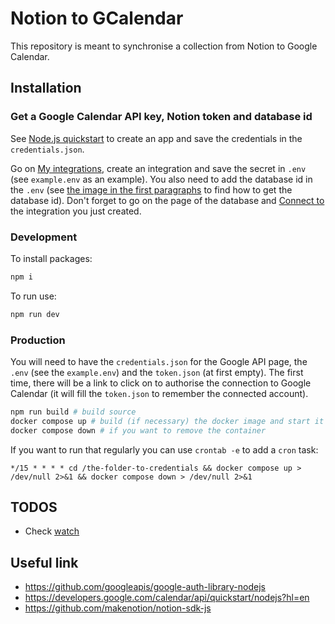 # Notion to GCalendar

This repository is meant to synchronise a collection from Notion
to Google Calendar.

## Installation

### Get a Google Calendar API key, Notion token and database id

See [Node.js quickstart](https://developers.google.com/calendar/api/quickstart/nodejs)
to create an app and save the credentials in the `credentials.json`.

Go on [My integrations](https://www.notion.so/my-integrations), create an integration and
save the secret in `.env` (see `example.env` as an example). You also need to add the database id
in the `.env` (see [the image in the first paragraphs](https://developers.notion.com/reference/retrieve-a-database) to
find how to get the database id).
Don't forget to go on the page of the database and
[Connect to](https://stackoverflow.com/questions/72396153/how-do-i-retrieve-a-site-using-notions-api)
the integration you just created.

### Development

To install packages:

```bash
npm i
```

To run use:

```bash
npm run dev
```

### Production

You will need to have the `credentials.json` for the Google API page, the `.env` (see the `example.env`)
and the `token.json` (at first empty). The first time, there will be a link to click on to authorise the
connection to Google Calendar (it will fill the `token.json` to remember the connected account).

```sh
npm run build # build source
docker compose up # build (if necessary) the docker image and start it
docker compose down # if you want to remove the container
```

If you want to run that regularly you can use `crontab -e` to add a `cron` task:

```cronexp
*/15 * * * * cd /the-folder-to-credentials && docker compose up > /dev/null 2>&1 && docker compose down > /dev/null 2>&1
```

## TODOS

- Check [watch](https://developers.google.com/calendar/api/v3/reference/events/watch?hl=fr)

## Useful link

- https://github.com/googleapis/google-auth-library-nodejs
- https://developers.google.com/calendar/api/quickstart/nodejs?hl=en
- https://github.com/makenotion/notion-sdk-js